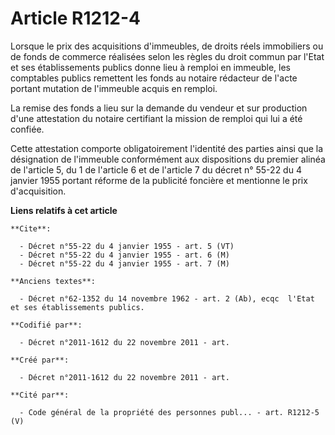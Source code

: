 # Article R1212-4

Lorsque le prix des acquisitions d'immeubles, de droits réels immobiliers ou de fonds de commerce réalisées selon les règles
du droit commun par l'Etat et ses établissements publics donne lieu à remploi en immeuble, les comptables publics remettent
les fonds au notaire rédacteur de l'acte portant mutation de l'immeuble acquis en remploi.

La remise des fonds a lieu sur la demande du vendeur et sur production d'une attestation du notaire certifiant la mission de
remploi qui lui a été confiée.

Cette attestation comporte obligatoirement l'identité des parties ainsi que la désignation de l'immeuble conformément aux
dispositions du premier alinéa de l'article 5, du 1 de l'article 6 et de l'article 7 du décret n° 55-22 du 4 janvier 1955
portant réforme de la publicité foncière et mentionne le prix d'acquisition.

**Liens relatifs à cet article**

	**Cite**:

	  - Décret n°55-22 du 4 janvier 1955 - art. 5 (VT)
	  - Décret n°55-22 du 4 janvier 1955 - art. 6 (M)
	  - Décret n°55-22 du 4 janvier 1955 - art. 7 (M)

	**Anciens textes**:

	  - Décret n°62-1352 du 14 novembre 1962 - art. 2 (Ab), ecqc  l'Etat et ses établissements publics.

	**Codifié par**:

	  - Décret n°2011-1612 du 22 novembre 2011 - art.

	**Créé par**:

	  - Décret n°2011-1612 du 22 novembre 2011 - art.

	**Cité par**:

	  - Code général de la propriété des personnes publ... - art. R1212-5 (V)

